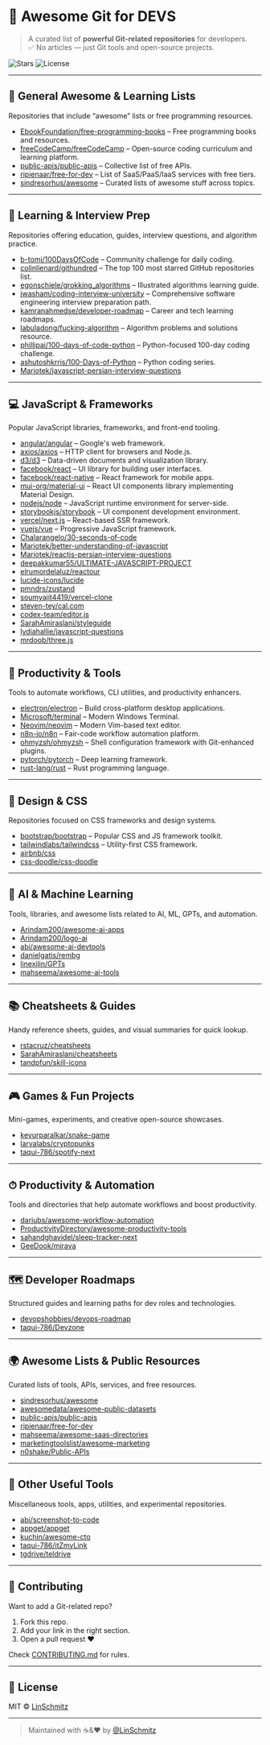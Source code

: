# 🚀 Awesome Git for DEVS

> A curated list of **powerful Git-related repositories** for developers.  
> ✅ No articles — just Git tools and open-source projects.

![Stars](https://img.shields.io/github/stars/LinSchmitz/awesome-git-for-devs?style=social)
![License](https://img.shields.io/github/license/LinSchmitz/awesome-git-for-devs)

---

## 🚀 General Awesome & Learning Lists

Repositories that include “awesome” lists or free programming resources.

- [EbookFoundation/free-programming-books](https://github.com/EbookFoundation/free-programming-books) – Free programming books and resources.
- [freeCodeCamp/freeCodeCamp](https://github.com/freeCodeCamp/freeCodeCamp) – Open-source coding curriculum and learning platform.
- [public-apis/public-apis](https://github.com/public-apis/public-apis) – Collective list of free APIs.
- [ripienaar/free-for-dev](https://github.com/ripienaar/free-for-dev) – List of SaaS/PaaS/IaaS services with free tiers.
- [sindresorhus/awesome](https://github.com/sindresorhus/awesome) – Curated lists of awesome stuff across topics.

---

## 🧠 Learning & Interview Prep

Repositories offering education, guides, interview questions, and algorithm practice.

- [b-tomi/100DaysOfCode](https://github.com/b-tomi/100DaysOfCode) – Community challenge for daily coding.
- [colinlienard/githundred](https://github.com/colinlienard/githundred) – The top 100 most starred GitHub repositories list.
- [egonschiele/grokking_algorithms](https://github.com/egonschiele/grokking_algorithms) – Illustrated algorithms learning guide.
- [jwasham/coding-interview-university](https://github.com/jwasham/coding-interview-university) – Comprehensive software engineering interview preparation path.
- [kamranahmedse/developer-roadmap](https://github.com/kamranahmedse/developer-roadmap) – Career and tech learning roadmaps.
- [labuladong/fucking-algorithm](https://github.com/labuladong/fucking-algorithm) – Algorithm problems and solutions resource.
- [phillipai/100-days-of-code-python](https://github.com/phillipai/100-days-of-code-python) – Python-focused 100-day coding challenge.
- [ashutoshkrris/100-Days-of-Python](https://github.com/ashutoshkrris/100-Days-of-Python) – Python coding series.
- [Mariotek/javascript-persian-interview-questions](https://github.com/Mariotek/javascript-persian-interview-questions)

---

## 💻 JavaScript & Frameworks

Popular JavaScript libraries, frameworks, and front-end tooling.

- [angular/angular](https://github.com/angular/angular) – Google's web framework.
- [axios/axios](https://github.com/axios/axios) – HTTP client for browsers and Node.js.
- [d3/d3](https://github.com/d3/d3) – Data-driven documents and visualization library.
- [facebook/react](https://github.com/facebook/react) – UI library for building user interfaces.
- [facebook/react-native](https://github.com/facebook/react-native) – React framework for mobile apps.
- [mui-org/material-ui](https://github.com/mui-org/material-ui) – React UI components library implementing Material Design.
- [nodejs/node](https://github.com/nodejs/node) – JavaScript runtime environment for server-side.
- [storybookjs/storybook](https://github.com/storybookjs/storybook) – UI component development environment.
- [vercel/next.js](https://github.com/vercel/next.js) – React-based SSR framework.
- [vuejs/vue](https://github.com/vuejs/vue) – Progressive JavaScript framework.
- [Chalarangelo/30-seconds-of-code](https://github.com/Chalarangelo/30-seconds-of-code)
- [Mariotek/better-understanding-of-javascript](https://github.com/Mariotek/better-understanding-of-javascript)
- [Mariotek/reactjs-persian-interview-questions](https://github.com/Mariotek/reactjs-persian-interview-questions)
- [deepakkumar55/ULTIMATE-JAVASCRIPT-PROJECT](https://github.com/deepakkumar55/ULTIMATE-JAVASCRIPT-PROJECT)
- [elrumordelaluz/reactour](https://github.com/elrumordelaluz/reactour)
- [lucide-icons/lucide](https://github.com/lucide-icons/lucide)
- [pmndrs/zustand](https://github.com/pmndrs/zustand)
- [soumyajit4419/vercel-clone](https://github.com/soumyajit4419/vercel-clone)
- [steven-tey/cal.com](https://github.com/steven-tey/cal.com)
- [codex-team/editor.js](https://github.com/codex-team/editor.js)
- [SarahAmiraslani/styleguide](https://github.com/SarahAmiraslani/styleguide)
- [lydiahallie/javascript-questions](https://github.com/lydiahallie/javascript-questions)
- [mrdoob/three.js](https://github.com/mrdoob/three.js)

---

## 🧰 Productivity & Tools

Tools to automate workflows, CLI utilities, and productivity enhancers.

- [electron/electron](https://github.com/electron/electron) – Build cross-platform desktop applications.
- [Microsoft/terminal](https://github.com/microsoft/terminal) – Modern Windows Terminal.
- [Neovim/neovim](https://github.com/neovim/neovim) – Modern Vim-based text editor.
- [n8n-io/n8n](https://github.com/n8n-io/n8n) – Fair-code workflow automation platform.
- [ohmyzsh/ohmyzsh](https://github.com/ohmyzsh/ohmyzsh) – Shell configuration framework with Git-enhanced plugins.
- [pytorch/pytorch](https://github.com/pytorch/pytorch) – Deep learning framework.
- [rust-lang/rust](https://github.com/rust-lang/rust) – Rust programming language.

---

## 🎨 Design & CSS

Repositories focused on CSS frameworks and design systems.

- [bootstrap/bootstrap](https://github.com/twbs/bootstrap) – Popular CSS and JS framework toolkit.
- [tailwindlabs/tailwindcss](https://github.com/tailwindlabs/tailwindcss) – Utility-first CSS framework.
- [airbnb/css](https://github.com/airbnb/css)
- [css-doodle/css-doodle](https://github.com/css-doodle/css-doodle)

---

## 🤖 AI & Machine Learning

Tools, libraries, and awesome lists related to AI, ML, GPTs, and automation.

- [Arindam200/awesome-ai-apps](https://github.com/Arindam200/awesome-ai-apps)
- [Arindam200/logo-ai](https://github.com/Arindam200/logo-ai)
- [abi/awesome-ai-devtools](https://github.com/abi/awesome-ai-devtools)
- [danielgatis/rembg](https://github.com/danielgatis/rembg)
- [linexjlin/GPTs](https://github.com/linexjlin/GPTs)
- [mahseema/awesome-ai-tools](https://github.com/mahseema/awesome-ai-tools)

---

## 📚 Cheatsheets & Guides

Handy reference sheets, guides, and visual summaries for quick lookup.

- [rstacruz/cheatsheets](https://github.com/rstacruz/cheatsheets)
- [SarahAmiraslani/cheatsheets](https://github.com/SarahAmiraslani/cheatsheets)
- [tandpfun/skill-icons](https://github.com/tandpfun/skill-icons)

---

## 🎮 Games & Fun Projects

Mini-games, experiments, and creative open-source showcases.

- [keyurparalkar/snake-game](https://github.com/keyurparalkar/snake-game)
- [larvalabs/cryptopunks](https://github.com/larvalabs/cryptopunks)
- [taqui-786/spotify-next](https://github.com/taqui-786/spotify-next)

---

## ⏱ Productivity & Automation

Tools and directories that help automate workflows and boost productivity.

- [dariubs/awesome-workflow-automation](https://github.com/dariubs/awesome-workflow-automation)
- [ProductivityDirectory/awesome-productivity-tools](https://github.com/ProductivityDirectory/awesome-productivity-tools)
- [sahandghavidel/sleep-tracker-next](https://github.com/sahandghavidel/sleep-tracker-next)
- [GeeDook/mirava](https://github.com/GeeDook/mirava)

---

## 🗺 Developer Roadmaps

Structured guides and learning paths for dev roles and technologies.

- [devopshobbies/devops-roadmap](https://github.com/devopshobbies/devops-roadmap)
- [taqui-786/Devzone](https://github.com/taqui-786/Devzone)

---

## 🌍 Awesome Lists & Public Resources

Curated lists of tools, APIs, services, and free resources.

- [sindresorhus/awesome](https://github.com/sindresorhus/awesome)
- [awesomedata/awesome-public-datasets](https://github.com/awesomedata/awesome-public-datasets)
- [public-apis/public-apis](https://github.com/public-apis/public-apis)
- [ripienaar/free-for-dev](https://github.com/ripienaar/free-for-dev)
- [mahseema/awesome-saas-directories](https://github.com/mahseema/awesome-saas-directories)
- [marketingtoolslist/awesome-marketing](https://github.com/marketingtoolslist/awesome-marketing)
- [n0shake/Public-APIs](https://github.com/n0shake/Public-APIs)

---

## 🧰 Other Useful Tools

Miscellaneous tools, apps, utilities, and experimental repositories.

- [abi/screenshot-to-code](https://github.com/abi/screenshot-to-code)
- [appget/appget](https://github.com/appget/appget)
- [kuchin/awesome-cto](https://github.com/kuchin/awesome-cto)
- [taqui-786/itZmyLink](https://github.com/taqui-786/itZmyLink)
- [tgdrive/teldrive](https://github.com/tgdrive/teldrive)

---

## 🤝 Contributing

Want to add a Git-related repo?

1. Fork this repo.
2. Add your link in the right section.
3. Open a pull request ❤️

Check [CONTRIBUTING.md](CONTRIBUTING.md) for rules.

---

## 📝 License

MIT © [LinSchmitz](https://github.com/LinSchmitz)

---

> Maintained with ☕&❤️ by [@LinSchmitz](https://github.com/LinSchmitz)
